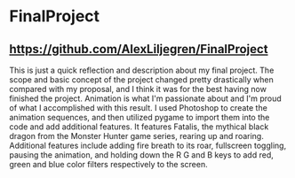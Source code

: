 # FinalProject
## https://github.com/AlexLiljegren/FinalProject
This is just a quick reflection and description about my final project. The scope and basic concept of the project changed pretty drastically when compared with my proposal, and I think it was for the best having now finished the project. Animation is what I'm passionate about and I'm proud of what I accomplished with this result. I used Photoshop to create the animation sequences, and then utilized pygame to import them into the code and add additional features. It features Fatalis, the mythical black dragon from the Monster Hunter game series, rearing up and roaring. Additional features include adding fire breath to its roar, fullscreen toggling, pausing the animation, and holding down the R G and B keys to add red, green and blue color filters respectively to the screen.
